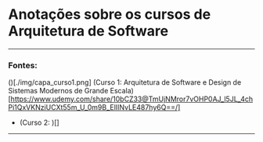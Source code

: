 # Anotações sobre os cursos de Arquitetura de Software

---
### Fontes: 

()[./img/capa_curso1.png]
(Curso 1: Arquitetura de Software e Design de Sistemas Modernos de Grande Escala)[https://www.udemy.com/share/10bCZ33@TmUjNMror7vOHP0AJ_l5JL_4chPi1QxVKNziUCXt55m_U_0m9B_ElIINvLE487hy6Q==/]

* (Curso 2: )[]

---

